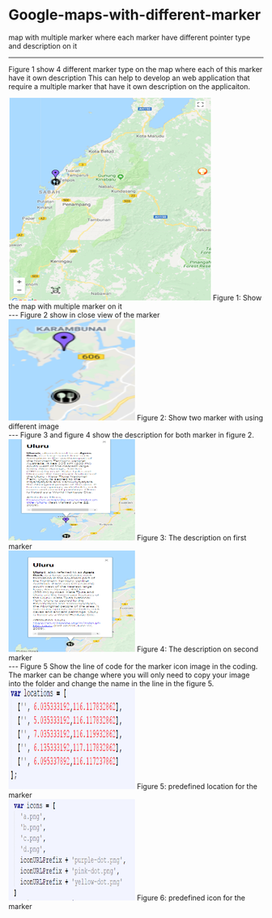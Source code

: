 # Google-maps-with-different-marker
map with multiple marker where each marker have different pointer type and description on it

---

Figure 1 show 4 different marker type on the map where each of this marker have it own description
This can help to develop an web application that require a multiple marker that have it own 
description on the applicaiton.

<img src="screenshot/1.PNG" data-canonical-src="screenshot/1.PNG" width="400" height="400" />
Figure 1: Show the map with multiple marker on it
<br />
---
Figure 2 show in close view of the marker

<img src="screenshot/2.PNG" data-canonical-src="screenshot/2.PNG" width="250" height="200" />
Figure 2: Show two marker with using different image
<br />
---
Figure 3 and figure 4 show the description for both marker in figure 2.

<img src="screenshot/3.PNG" data-canonical-src="screenshot/3.PNG" width="250" height="200" />
Figure 3: The description on first marker
<br />

<img src="screenshot/4.PNG" data-canonical-src="screenshot/4.PNG" width="250" height="200" />
Figure 4: The description on second marker
<br />
---
Figure 5 Show the line of code for the marker icon image in the coding. The marker can be change 
where you will only need to copy your image into the folder and change the name in the line in 
the figure 5. 

<img src="screenshot/5.PNG" data-canonical-src="screenshot/5.PNG" width="250" height="200" />
Figure 5: predefined  location for the marker
<br />

<img src="screenshot/6.PNG" data-canonical-src="screenshot/6.PNG" width="250" height="200" />
Figure 6: predefined icon for the marker
<br />

